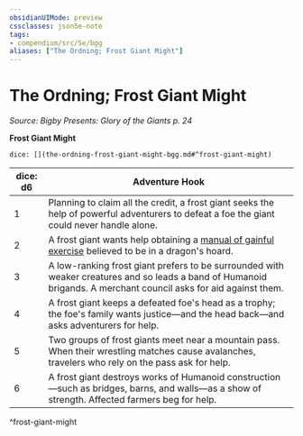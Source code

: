 ```yaml
---
obsidianUIMode: preview
cssclasses: json5e-note
tags:
- compendium/src/5e/bgg
aliases: ["The Ordning; Frost Giant Might"]
---
```

# The Ordning; Frost Giant Might
*Source: Bigby Presents: Glory of the Giants p. 24* 

**Frost Giant Might**

`dice: [](the-ordning-frost-giant-might-bgg.md#^frost-giant-might)`

| dice: d6 | Adventure Hook |
|----------|----------------|
| 1 | Planning to claim all the credit, a frost giant seeks the help of powerful adventurers to defeat a foe the giant could never handle alone. |
| 2 | A frost giant wants help obtaining a [manual of gainful exercise](/3-Mechanics/CLI/items/manual-of-gainful-exercise.md) believed to be in a dragon's hoard. |
| 3 | A low-ranking frost giant prefers to be surrounded with weaker creatures and so leads a band of Humanoid brigands. A merchant council asks for aid against them. |
| 4 | A frost giant keeps a defeated foe's head as a trophy; the foe's family wants justice—and the head back—and asks adventurers for help. |
| 5 | Two groups of frost giants meet near a mountain pass. When their wrestling matches cause avalanches, travelers who rely on the pass ask for help. |
| 6 | A frost giant destroys works of Humanoid construction—such as bridges, barns, and walls—as a show of strength. Affected farmers beg for help. |
^frost-giant-might